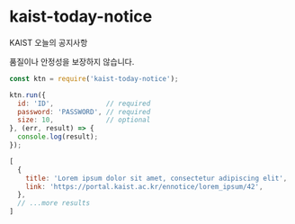 # kaist-today-notice
KAIST 오늘의 공지사항

품질이나 안정성을 보장하지 않습니다.

```JavaScript
const ktn = require('kaist-today-notice');

ktn.run({
  id: 'ID',             // required         
  password: 'PASSWORD', // required
  size: 10,             // optional
}, (err, result) => {
  console.log(result);
});
```

```JavaScript
[
  {
    title: 'Lorem ipsum dolor sit amet, consectetur adipiscing elit',
    link: 'https://portal.kaist.ac.kr/ennotice/lorem_ipsum/42',
  },
  // ...more results
]
```

